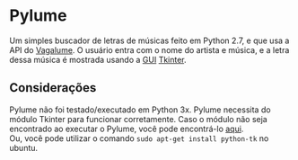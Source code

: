 # Pylume

Um simples buscador de letras de músicas feito em Python 2.7, e que usa a API do <a href="http://www.vagalume.com.br/">Vagalume</a>. O usuário entra com o nome do artista e música, e a letra dessa música é mostrada usando a <a href="https://en.wikipedia.org/wiki/Graphical_user_interface">GUI</a> <a href="https://wiki.python.org/moin/TkInter">Tkinter</a>.

## Considerações

Pylume não foi testado/executado em Python 3x. Pylume necessita do módulo Tkinter para funcionar corretamente.
Caso o módulo não seja encontrado ao executar o Pylume, você pode encontrá-lo <a href="http://www.tkdocs.com/tutorial/install.html">aqui</a>.<br>
Ou, você pode utilizar o comando <code>sudo apt-get install python-tk</code> no ubuntu.
